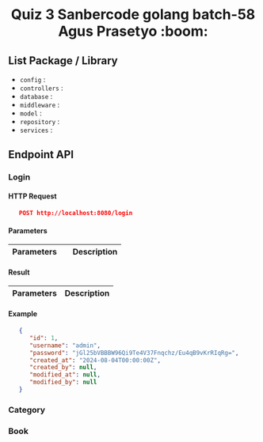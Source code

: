 <div align="center">
   <h1>
      Quiz 3 Sanbercode golang batch-58 Agus Prasetyo :boom:
   </h1>
</div>

## List Package / Library
- `config` :
- `controllers` :
- `database` :
- `middleware` :
- `model` :
- `repository` :
- `services` :

## Endpoint API
### Login
#### HTTP Request
```json
   POST http://localhost:8080/login
```
#### Parameters
| Parameters    |               | Description  |
| ------------- |:-------------:| ------------- |

#### Result
| Parameters    |  Description  |
| ------------- |:--------------|

#### Example
```json
   {
      "id": 1,
      "username": "admin",
      "password": "jGl25bVBBBW96Qi9Te4V37Fnqchz/Eu4qB9vKrRIqRg=",
      "created_at": "2024-08-04T00:00:00Z",
      "created_by": null,
      "modified_at": null,
      "modified_by": null
   }
```

### Category

### Book
